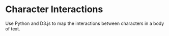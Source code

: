 # Character Interactions

Use Python and D3.js to map the interactions between characters in a body of text.
